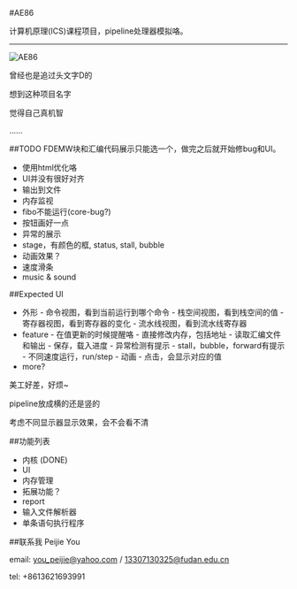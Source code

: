 #AE86

计算机原理(ICS)课程项目，pipeline处理器模拟咯。

---
![AE86](http://i.ytimg.com/vi/Gah8FnYSypk/maxresdefault.jpg)

曾经也是追过头文字D的

想到这种项目名字

觉得自己真机智

......

##TODO
FDEMW块和汇编代码展示只能选一个，做完之后就开始修bug和UI。

-    使用html优化咯
-    UI并没有很好对齐
-    输出到文件
-    内存监视
-    fibo不能运行(core-bug?)
-    按钮画好一点
-    异常的展示
-    stage，有颜色的框, status, stall, bubble
-    动画效果？
-    速度滑条
-    music & sound

##Expected UI
-    外形
    -    命令视图，看到当前运行到哪个命令
    -    栈空间视图，看到栈空间的值
    -    寄存器视图，看到寄存器的变化
    -    流水线视图，看到流水线寄存器
-    feature
    -    在值更新的时候提醒咯
    -    直接修改内存，包括地址
    -    读取汇编文件和输出
    -    保存，载入进度
    -    异常检测有提示
    -    stall，bubble，forward有提示
    -    不同速度运行，run/step
    -    动画
    -    点击，会显示对应的值
-    more?

美工好差，好烦~

pipeline放成横的还是竖的

考虑不同显示器显示效果，会不会看不清

##功能列表

-    内核    (DONE)
-    UI
-    内存管理
-    拓展功能？
-    report
-    输入文件解析器
-    单条语句执行程序

##联系我
Peijie You

email:    you_peijie@yahoo.com / 13307130325@fudan.edu.cn

tel:        +8613621693991
